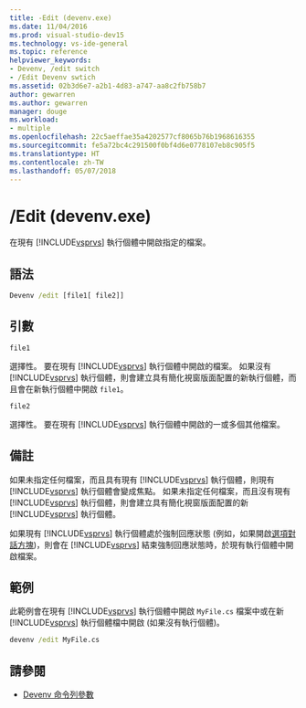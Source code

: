 ```yaml
---
title: -Edit (devenv.exe)
ms.date: 11/04/2016
ms.prod: visual-studio-dev15
ms.technology: vs-ide-general
ms.topic: reference
helpviewer_keywords:
- Devenv, /edit switch
- /Edit Devenv swtich
ms.assetid: 02b3d6e7-a2b1-4d83-a747-aa8c2fb758b7
author: gewarren
ms.author: gewarren
manager: douge
ms.workload:
- multiple
ms.openlocfilehash: 22c5aeffae35a4202577cf8065b76b1968616355
ms.sourcegitcommit: fe5a72bc4c291500f0bf4d6e0778107eb8c905f5
ms.translationtype: HT
ms.contentlocale: zh-TW
ms.lasthandoff: 05/07/2018
---
```

# <a name="edit-devenvexe"></a>/Edit (devenv.exe)
在現有 [!INCLUDE[vsprvs](../../code-quality/includes/vsprvs_md.md)] 執行個體中開啟指定的檔案。

## <a name="syntax"></a>語法

```cmd
Devenv /edit [file1[ file2]]
```

## <a name="arguments"></a>引數
 `file1`

 選擇性。 要在現有 [!INCLUDE[vsprvs](../../code-quality/includes/vsprvs_md.md)] 執行個體中開啟的檔案。 如果沒有 [!INCLUDE[vsprvs](../../code-quality/includes/vsprvs_md.md)] 執行個體，則會建立具有簡化視窗版面配置的新執行個體，而且會在新執行個體中開啟 `file1`。

 `file2`

 選擇性。 要在現有 [!INCLUDE[vsprvs](../../code-quality/includes/vsprvs_md.md)] 執行個體中開啟的一或多個其他檔案。

## <a name="remarks"></a>備註
 如果未指定任何檔案，而且具有現有 [!INCLUDE[vsprvs](../../code-quality/includes/vsprvs_md.md)] 執行個體，則現有 [!INCLUDE[vsprvs](../../code-quality/includes/vsprvs_md.md)] 執行個體會變成焦點。 如果未指定任何檔案，而且沒有現有 [!INCLUDE[vsprvs](../../code-quality/includes/vsprvs_md.md)] 執行個體，則會建立具有簡化視窗版面配置的新 [!INCLUDE[vsprvs](../../code-quality/includes/vsprvs_md.md)] 執行個體。

 如果現有 [!INCLUDE[vsprvs](../../code-quality/includes/vsprvs_md.md)] 執行個體處於強制回應狀態 (例如，如果開啟[選項對話方塊](../../ide/reference/options-dialog-box-visual-studio.md))，則會在 [!INCLUDE[vsprvs](../../code-quality/includes/vsprvs_md.md)] 結束強制回應狀態時，於現有執行個體中開啟檔案。

## <a name="example"></a>範例
 此範例會在現有 [!INCLUDE[vsprvs](../../code-quality/includes/vsprvs_md.md)] 執行個體中開啟 `MyFile.cs` 檔案中或在新 [!INCLUDE[vsprvs](../../code-quality/includes/vsprvs_md.md)] 執行個體檔中開啟 (如果沒有執行個體)。

```cmd
devenv /edit MyFile.cs
```

## <a name="see-also"></a>請參閱

- [Devenv 命令列參數](../../ide/reference/devenv-command-line-switches.md)